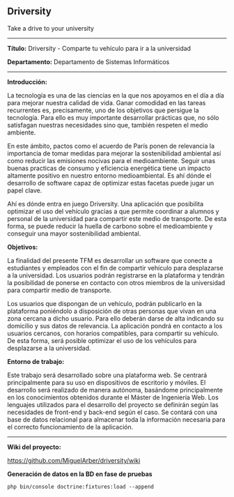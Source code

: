 Driversity
---

Take a drive to your university

---
**Título:** Driversity - Comparte tu vehículo para ir a la universidad

**Departamento:** Departamento de Sistemas Informáticos

---
**Introducción:**

La tecnología es una de las ciencias en la que nos apoyamos en el día a día para mejorar nuestra calidad de vida. Ganar comodidad en las tareas recurrentes es, precisamente, uno de los objetivos que persigue la tecnología. Para ello es muy importante desarrollar prácticas que, no sólo satisfagan nuestras necesidades sino que, también respeten el medio ambiente.

En este ámbito, pactos como el acuerdo de París ponen de relevancia la importancia de tomar medidas para mejorar la sostenibilidad ambiental así como reducir las emisiones nocivas para el medioambiente. Seguir unas buenas practicas de consumo y eficiencia energética tiene un impacto altamente positivo en nuestro entorno medioambiental. Es ahí dónde el desarrollo de software capaz de optimizar estas facetas puede jugar un papel clave.

Ahí es dónde entra en juego Driversity. Una aplicación que posibilita optimizar el uso del vehículo gracias a que permite coordinar a alumnos y personal de la universidad para compartir este medio de transporte. De esta forma, se puede reducir la huella de carbono sobre el medioambiente y conseguir una mayor sostenibilidad ambiental.

**Objetivos:**

La finalidad del presente TFM es desarrollar un software que conecte a estudiantes y empleados con el fin de compartir vehículo para desplazarse a la universidad. Los usuarios podrán registrarse en la plataforma y tendrán la posibilidad de ponerse en contacto con otros miembros de la universidad para compartir medio de transporte.

Los usuarios que dispongan de un vehículo, podrán publicarlo en la plataforma poniéndolo a disposición de otras personas que vivan en una zona cercana a dicho usuario. Para ello deberán darse de alta indicando su domicilio y sus datos de relevancia. La aplicación pondrá en contacto a los usuarios cercanos, con horarios compatibles, para compartir su vehículo. De esta forma, será posible optimizar el uso de los vehículos para desplazarse a la universidad.

**Entorno de trabajo:**

Este trabajo será desarrollado sobre una plataforma web. Se centrará principalmente para su uso en dispositivos de escritorio y móviles. El desarrollo será realizado de manera autónoma, basándome principalmente en los conocimientos obtenidos durante el Máster de Ingeniería Web. Los lenguajes utilizados para el desarrollo del proyecto se definirán según las necesidades de front-end y back-end según el caso.  Se contará con una base de datos relacional para almacenar toda la información necesaria para el correcto funcionamiento de la aplicación.

---
**Wiki del proyecto:**

https://github.com/MiguelArber/driversity/wiki

**Generación de datos en la BD en fase de pruebas**

`php bin/console doctrine:fixtures:load --append`
